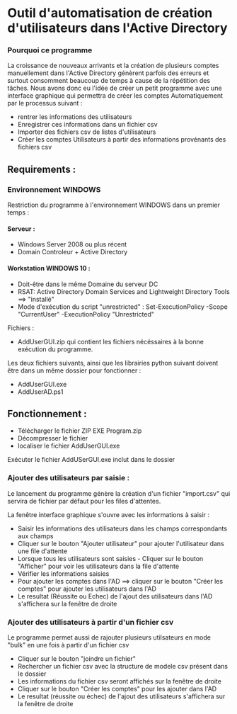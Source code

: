 # Outil d'automatisation de création d'utilisateurs dans l'Active Directory
### Pourquoi ce programme
La croissance de nouveaux arrivants et la création de plusieurs comptes manuellement dans l'Active Directory génèrent parfois des erreurs et  surtout consomment beaucoup de temps à cause de la répétition des tâches.
Nous avons donc eu l'idée de créer un petit programme avec une interface graphique qui permettra de créer les comptes Automatiquement par le processus suivant :
- rentrer les informations des utilisateurs
- Enregistrer ces informations dans un fichier csv
- Importer des fichiers csv de listes d'utilisateurs
- Créer les comptes Utilisateurs à partir des informations provénants des fichiers csv

## Requirements :

### Environnement WINDOWS

Restriction du programme à l'environnement WINDOWS dans un premier temps :

#### Serveur :

- Windows Server 2008 ou plus récent
- Domain Controleur + Active Directory

#### Workstation WINDOWS 10 :

- Doit-être dans le même Domaine du serveur DC
- RSAT: Active Directory Domain Services and Lightweight Directory Tools ==> "installé"
- Mode d'exécution du script "unrestricted" : Set-ExecutionPolicy -Scope "CurrentUser" -ExecutionPolicy "Unrestricted"

Fichiers :

- AddUserGUI.zip qui contient les fichiers nécéssaires à la bonne exécution du programme.

Les deux fichiers suivants, ainsi que les librairies python suivant doivent être dans un même dossier pour fonctionner :
- AddUserGUI.exe
- AddUserAD.ps1

## Fonctionnement :

- Télécharger le fichier ZIP EXE Program.zip
- Décompresser le fichier
- localiser le fichier AddUserGUI.exe

Exécuter le fichier AddUSerGUI.exe inclut dans le dossier

### Ajouter des utilisateurs par saisie :
Le lancement du programme génère la création d'un fichier "import.csv" qui servira de fichier par défaut pour les files d'attentes.

La fenêtre interface graphique s'ouvre avec les informations à saisir :

- Saisir les informations des utilisateurs dans les champs correspondants aux champs
- Cliquer sur le bouton "Ajouter utilisateur" pour ajouter l'utilisateur dans une file d'attente
- Lorsque tous les utilisateurs sont saisies - Cliquer sur le bouton "Afficher" pour voir les utilisateurs dans la file d'attente
- Vérifier les informations saisies
- Pour ajouter les comptes dans l'AD ==> cliquer sur le bouton "Créer les comptes" pour ajouter les utilisateurs dans l'AD
- Le resultat (Réussite ou Echec) de l'ajout des utilisateurs dans l'AD s'affichera sur la fenêtre de droite

### Ajouter des utilisateurs à partir d'un fichier csv
Le programme permet aussi de rajouter plusieurs utilsateurs en mode "bulk" en une fois à partir d'un fichier csv 

- Cliquer sur le bouton "joindre un fichier"
- Rechercher un fichier csv avec la structure de modele csv présent dans le dossier 
- Les informations du fichier csv seront affichés sur la fenêtre de droite
- Cliquer sur le bouton "Créer les comptes" pour les ajouter dans l'AD
- Le resultat (réussite ou échec) de l'ajout des utilisateurs s'affichera sur la fenêtre de droite



